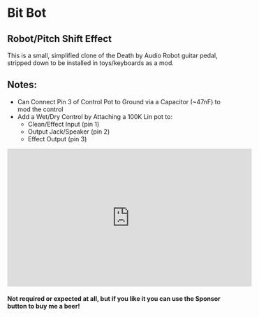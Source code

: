 # Bit Bot
## Robot/Pitch Shift Effect
This is a small, simplified clone of the Death by Audio Robot guitar pedal, stripped down to be installed in toys/keyboards as a mod.

## Notes:
* Can Connect Pin 3 of Control Pot to Ground via a Capacitor (~47nF) to mod the control
* Add a Wet/Dry Control by Attaching a 100K Lin pot to:
  * Clean/Effect Input (pin 1)
  * Output Jack/Speaker (pin 2)
  * Effect Output (pin 3)

<iframe width="560" height="315" src="https://www.youtube.com/embed/_ONI_Kui6XI" frameborder="0" allow="accelerometer; autoplay; clipboard-write; encrypted-media; gyroscope; picture-in-picture" allowfullscreen></iframe>

#### Not required or expected at all, but if you like it you can use the Sponsor button to buy me a beer!
